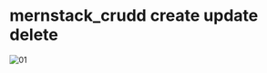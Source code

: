 ﻿# mernstack_crudd   create update delete 
![01](https://github.com/akmal01akmal/mernstack_crudd/assets/170733073/4ed96f2b-3298-470f-a3b5-0a7571c9d7c4)
